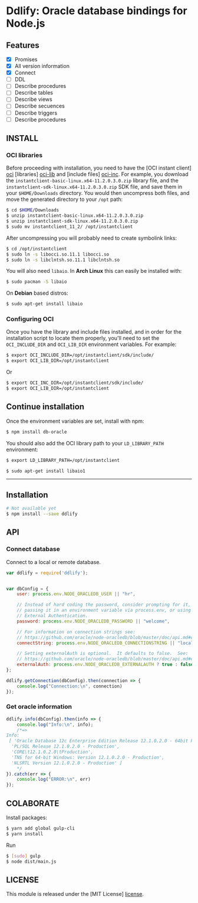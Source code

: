 # Ddlify: Oracle database bindings for Node.js #

## Features

- [x] Promises
- [x] All version information
- [x] Connect
- [ ] DDL
- [ ] Describe procedures
- [ ] Describe tables
- [ ] Describe views
- [ ] Describe secuences
- [ ] Describe triggers
- [ ] Describe procedures

## INSTALL

### OCI libraries ###

Before proceeding with installation, you need to have the 
[OCI instant client] [oci] [libraries] [oci-lib] and [include files] [oci-inc].
For example, you download the `instantclient-basic-linux.x64-11.2.0.3.0.zip` 
library file, and the `instantclient-sdk-linux.x64-11.2.0.3.0.zip` SDK file, and save them in your `$HOME/Downloads` directory. You would then uncompress both files, and move the generated directory to your `/opt` path:

```bash
$ cd $HOME/Downloads
$ unzip instantclient-basic-linux.x64-11.2.0.3.0.zip
$ unzip instantclient-sdk-linux.x64-11.2.0.3.0.zip 
$ sudo mv instantclient_11_2/ /opt/instantclient
```

After uncompressing you will probably need to create symbolink links:

```bash
$ cd /opt/instantclient
$ sudo ln -s libocci.so.11.1 libocci.so
$ sudo ln -s libclntsh.so.11.1 libclntsh.so
```

You will also need `libaio`. In **Arch Linux** this can easily be installed with:

```bash
$ sudo pacman -S libaio
```

On **Debian** based distros:

```bash
$ sudo apt-get install libaio
```

### Configuring OCI ###

Once you have the library and include files installed, and in order for the 
installation script to locate them properly, you'll need to set the 
`OCI_INCLUDE_DIR` and `OCI_LIB_DIR` environment variables. For example:

```bash
$ export OCI_INCLUDE_DIR=/opt/instantclient/sdk/include/
$ export OCI_LIB_DIR=/opt/instantclient
```
Or
```bash
$ export OCI_INC_DIR=/opt/instantclient/sdk/include/
$ export OCI_LIB_DIR=/opt/instantclient
```

## Continue installation

Once the environment variables are set, install with npm:

```bash
$ npm install db-oracle
```

You should also add the OCI library path to your `LD_LIBRARY_PATH` environment:

```bash
$ export LD_LIBRARY_PATH=/opt/instantclient

$ sudo apt-get install libaio1
```

--------

## Installation 
```sh
# Not available yet
$ npm install --save ddlify
```

## API

### Connect database
Connect to a local or remote database.

```js
var ddlify = require('ddlify');


var dbConfig = {
    user: process.env.NODE_ORACLEDB_USER || "hr",

    // Instead of hard coding the password, consider prompting for it,
    // passing it in an environment variable via process.env, or using
    // External Authentication.
    password: process.env.NODE_ORACLEDB_PASSWORD || "welcome",

    // For information on connection strings see:
    // https://github.com/oracle/node-oracledb/blob/master/doc/api.md#connectionstrings
    connectString: process.env.NODE_ORACLEDB_CONNECTIONSTRING || "localhost/orcl",

    // Setting externalAuth is optional.  It defaults to false.  See:
    // https://github.com/oracle/node-oracledb/blob/master/doc/api.md#extauth
    externalAuth: process.env.NODE_ORACLEDB_EXTERNALAUTH ? true : false
};

ddlify.getConnection(dbConfig).then(connection => {
    console.log("Connection:\n", connection)
});
```
### Get oracle information
```js
ddlify.info(dbConfig).then(info => {
    console.log("Info:\n", info);
    /*=>
Info:
 [ 'Oracle Database 12c Enterprise Edition Release 12.1.0.2.0 - 64bit Production',
  'PL/SQL Release 12.1.0.2.0 - Production',
  'CORE\t12.1.0.2.0\tProduction',
  'TNS for 64-bit Windows: Version 12.1.0.2.0 - Production',
  'NLSRTL Version 12.1.0.2.0 - Production' ]
    */
}).catch(err => {
    console.log("ERROR:\n", err)
});
```


## COLABORATE

Install packages:
```bash
$ yarn add global gulp-cli
$ yarn install
```

Run
```bash
$ [sudo] gulp
$ node dist/main.js
```




## LICENSE ##

This module is released under the [MIT License] [license].

[license]: http://www.opensource.org/licenses/mit-license.php
[oci]: http://www.oracle.com/technetwork/database/features/oci/index.html
[oci-lib]: http://www.oracle.com/technetwork/topics/linuxx86-64soft-092277.html
[oci-inc]: http://www.oracle.com/technetwork/topics/linuxx86-64soft-092277.html